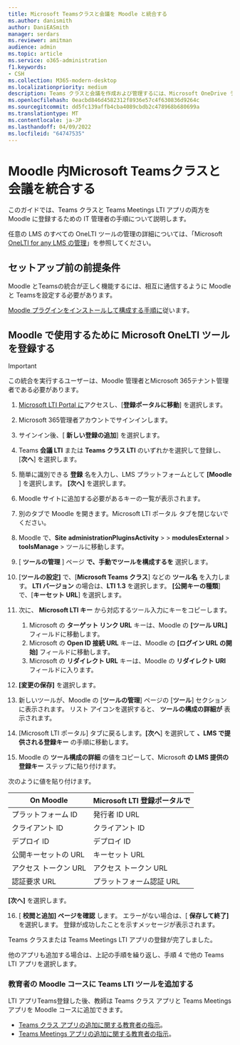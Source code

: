 ```yaml
---
title: Microsoft Teamsクラスと会議を Moodle と統合する
ms.author: danismith
author: DaniEASmith
manager: serdars
ms.reviewer: amitman
audience: admin
ms.topic: article
ms.service: o365-administration
f1.keywords:
- CSH
ms.collection: M365-modern-desktop
ms.localizationpriority: medium
description: Teams クラスと会議を作成および管理するには、Microsoft OneDrive ラーニング ツールの相互運用性 for Moodle を使用します。
ms.openlocfilehash: 0eacbd846d4582312f8936e57c4f630836d9264c
ms.sourcegitcommit: dd5fc139affb4cba4089cbdb2c478968b680699a
ms.translationtype: MT
ms.contentlocale: ja-JP
ms.lasthandoff: 04/09/2022
ms.locfileid: "64747535"
---
```

# <a name="integrate-microsoft-teams-classes-and-meetings-within-moodle"></a>Moodle 内Microsoft Teamsクラスと会議を統合する

このガイドでは、Teams クラスと Teams Meetings LTI アプリの両方を Moodle に登録するための IT 管理者の手順について説明します。

任意の LMS のすべての OneLTI ツールの管理の詳細については、「Microsoft [OneLTI for any LMS の管理](manage-microsoft-one-lti.md)」を参照してください。

## <a name="prerequisites-before-set-up"></a>セットアップ前の前提条件

Moodle とTeamsの統合が正しく機能するには、相互に通信するように Moodle と Teamsを設定する必要があります。

[Moodle プラグインをインストールして構成する手順に](moodle-plugin-configuration.md)従います。

## <a name="register-microsoft-onelti-tools-for-use-in-moodle"></a>Moodle で使用するために Microsoft OneLTI ツールを登録する

> [!IMPORTANT]
> この統合を実行するユーザーは、Moodle 管理者とMicrosoft 365テナント管理者である必要があります。

1. [Microsoft LTI Portal に](https://lti.microsoft.com/)アクセスし、[**登録ポータルに移動**] を選択します。

2. Microsoft 365管理者アカウントでサインインします。

3. サインイン後、[ **新しい登録の追加**] を選択します。

4. Teams **会議 LTI** または **Teams クラス LTI** のいずれかを選択して登録し、[**次へ**] を選択します。

5. 簡単に識別できる **登録** 名を入力し、LMS プラットフォームとして **[Moodle** ] を選択します。 **[次へ]** を選択します。

6. Moodle サイトに追加する必要があるキーの一覧が表示されます。

7. 別のタブで Moodle を開きます。Microsoft LTI ポータル タブを閉じないでください。

8. Moodle で、**Site** **administrationPluginsActivity** >  >  **modulesExternal** >  **toolsManage** >  ツールに移動します。

9. [ **ツールの管理** ] ページ **で、手動でツールを構成するを** 選択します。

10. [**ツールの設定]** で、[**Microsoft Teams クラス**] などの **ツール名** を入力します。 **LTI バージョン** の場合は、**LTI 1.3** を選択します。 **[公開キーの種類**] で、[**キーセット URL**] を選択します。

11. 次に、 **Microsoft LTI キー** から対応するツール入力にキーをコピーします。
    1. Microsoft の **ターゲット リンク URL** キーは、Moodle の **[ツール URL]** フィールドに移動します。
    1. Microsoft の **Open ID 接続 URL** キーは、Moodle の **[ログイン URL の開始]** フィールドに移動します。
    1. Microsoft の **リダイレクト URL** キーは、Moodle の **リダイレクト URI** フィールドに入ります。

12. **[変更の保存]** を選択します。

13. 新しいツールが、Moodle の [**ツールの管理**] ページの [**ツール**] セクションに表示されます。 リスト アイコンを選択すると、 **ツールの構成の詳細が** 表示されます。

14. [Microsoft LTI ポータル] タブに戻るします。**[次へ**] を選択して **、LMS で提供される登録キー** の手順に移動します。

15. Moodle の **ツール構成の詳細** の値をコピーして、Microsoft **の LMS 提供の登録キー** ステップに貼り付けます。

  次のように値を貼り付けます。

  | On Moodle | Microsoft LTI 登録ポータルで |
  | --------- | ------------------------------------ |
  | プラットフォーム ID | 発行者 ID URL |
  | クライアント ID | クライアント ID |
  | デプロイ ID | デプロイ ID |
  | 公開キーセットの URL | キーセット URL |
  | アクセス トークン URL | アクセス トークン URL |
  | 認証要求 URL | プラットフォーム認証 URL |

  **[次へ]** を選択します。

16. [ **校閲と追加] ページを確認** します。 エラーがない場合は、[ **保存して終了]** を選択します。 登録が成功したことを示すメッセージが表示されます。

Teams クラスまたは Teams Meetings LTI アプリの登録が完了しました。

他のアプリも追加する場合は、上記の手順を繰り返し、手順 4 で他の Teams LTI アプリを選択します。

### <a name="add-teams-lti-tools-to-educators-moodle-courses"></a>教育者の Moodle コースに Teams LTI ツールを追加する

LTI アプリTeams登録した後、教師は Teams クラス アプリと Teams Meetings アプリを Moodle コースに追加できます。

- [Teams クラス アプリの追加に関する教育者の指示](https://support.microsoft.com/topic/use-microsoft-teams-classes-in-your-lms-ac6a1e34-32f7-45e6-b83e-094185a1e78a)。
- [Teams Meetings アプリの追加に関する教育者の指示](https://support.microsoft.com/topic/use-microsoft-teams-meetings-in-your-lms-11b6095d-f90b-42b9-ab77-4dcff2bb3b76)。
